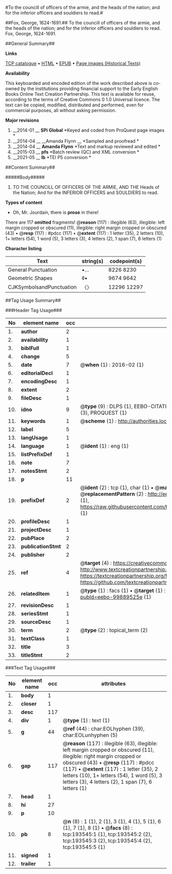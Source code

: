 #To the councill of officers of the armie, and the heads of the nation; and for the inferior officers and souldiers to read.#

##Fox, George, 1624-1691.##
To the councill of officers of the armie, and the heads of the nation; and for the inferior officers and souldiers to read.
Fox, George, 1624-1691.

##General Summary##

**Links**

[TCP catalogue](http://www.ota.ox.ac.uk/tcp/)  • 
[HTML](http://tei.it.ox.ac.uk/tcp/Texts-HTML/free/B23/B23166.html)  • 
[EPUB](http://tei.it.ox.ac.uk/tcp/Texts-EPUB/free/B23/B23166.epub) • 
[Page images (Historical Texts)](https://historicaltexts.jisc.ac.uk/eebo-99889525e)

**Availability**

This keyboarded and encoded edition of the work described above is co-owned by the
    institutions providing financial support to the Early English Books Online Text Creation
    Partnership. This text is available for reuse, according to the terms of  Creative Commons 0 1.0 Universal
    licence. The text can be copied, modified, distributed and performed, even for commercial
    purposes, all without asking permission.

**Major revisions**

1. __2014-01 __ __SPi Global__ *Keyed and coded from ProQuest page images *
1. __2014-04 __ __Amanda Flynn __ *Sampled and proofread *
1. __2014-04 __ __Amanda Flynn__ *Text and markup reviewed and edited *
1. __2015-03 __ __pfs__ *Batch review (QC) and XML conversion *
1. __2021-05 __ __lb__ *TEI P5 conversion *

##Content Summary##

#####Body#####

1. TO THE COUNCILL OF OFFICERS OF THE ARMIE, AND THE Heads of the Nation; And for the INFERIOR OFFICERS and SOULDIERS to read.

**Types of content**

  * Oh, Mr. Jourdain, there is **prose** in there!

There are 117 **omitted** fragments! 
 @__reason__ (117) : illegible (63), illegible: left margin cropped or obscured (11), illegible: right margin cropped or obscured (43)  •  @__resp__ (117) : #pdcc (117)  •  @__extent__ (117) : 1 letter (35), 2 letters (10), 1+ letters (54), 1 word (5), 3 letters (3), 4 letters (2), 1 span (7), 6 letters (1)

**Character listing**


|Text|string(s)|codepoint(s)|
|---|---|---|
|General Punctuation|•…|8226 8230|
|Geometric Shapes|◊▪|9674 9642|
|CJKSymbolsandPunctuation|〈〉|12296 12297|

##Tag Usage Summary##

###Header Tag Usage###

|No|element name|occ|attributes|
|---|---|---|---|
|1.|__author__|2||
|2.|__availability__|1||
|3.|__biblFull__|1||
|4.|__change__|5||
|5.|__date__|7| @__when__ (1) : 2016-02 (1)|
|6.|__editorialDecl__|1||
|7.|__encodingDesc__|1||
|8.|__extent__|2||
|9.|__fileDesc__|1||
|10.|__idno__|9| @__type__ (9) : DLPS (1), EEBO-CITATION (1), VID (1), EEBO-PROQUEST (1), OCLC (1), STC (3), PROQUEST (1)|
|11.|__keywords__|1| @__scheme__ (1) : http://authorities.loc.gov/ (1)|
|12.|__label__|5||
|13.|__langUsage__|1||
|14.|__language__|1| @__ident__ (1) : eng (1)|
|15.|__listPrefixDef__|1||
|16.|__note__|7||
|17.|__notesStmt__|2||
|18.|__p__|11||
|19.|__prefixDef__|2| @__ident__ (2) : tcp (1), char (1)  •  @__matchPattern__ (2) : ([0-9\-]+):([0-9IVX]+) (1), (.+) (1)  •  @__replacementPattern__ (2) : http://eebo.chadwyck.com/downloadtiff?vid=$1&page=$2 (1), https://raw.githubusercontent.com/textcreationpartnership/Texts/master/tcpchars.xml#$1 (1)|
|20.|__profileDesc__|1||
|21.|__projectDesc__|1||
|22.|__pubPlace__|2||
|23.|__publicationStmt__|2||
|24.|__publisher__|2||
|25.|__ref__|4| @__target__ (4) : https://creativecommons.org/publicdomain/zero/1.0/ (1), http://www.textcreationpartnership.org/docs/. (1), https://textcreationpartnership.org/faq/#faq05 (1), https://github.com/textcreationpartnership (1)|
|26.|__relatedItem__|1| @__type__ (1) : facs (1)  •  @__target__ (1) : https://data.historicaltexts.jisc.ac.uk/view?pubId=eebo-99889525e (1)|
|27.|__revisionDesc__|1||
|28.|__seriesStmt__|1||
|29.|__sourceDesc__|1||
|30.|__term__|2| @__type__ (2) : topical_term (2)|
|31.|__textClass__|1||
|32.|__title__|3||
|33.|__titleStmt__|2||


###Text Tag Usage###

|No|element name|occ|attributes|
|---|---|---|---|
|1.|__body__|1||
|2.|__closer__|1||
|3.|__desc__|117||
|4.|__div__|1| @__type__ (1) : text (1)|
|5.|__g__|44| @__ref__ (44) : char:EOLhyphen (39), char:EOLunhyphen (5)|
|6.|__gap__|117| @__reason__ (117) : illegible (63), illegible: left margin cropped or obscured (11), illegible: right margin cropped or obscured (43)  •  @__resp__ (117) : #pdcc (117)  •  @__extent__ (117) : 1 letter (35), 2 letters (10), 1+ letters (54), 1 word (5), 3 letters (3), 4 letters (2), 1 span (7), 6 letters (1)|
|7.|__head__|1||
|8.|__hi__|27||
|9.|__p__|10||
|10.|__pb__|8| @__n__ (8) : 1 (1), 2 (1), 3 (1), 4 (1), 5 (1), 6 (1), 7 (1), 8 (1)  •  @__facs__ (8) : tcp:193545:1 (1), tcp:193545:2 (2), tcp:193545:3 (2), tcp:193545:4 (2), tcp:193545:5 (1)|
|11.|__signed__|1||
|12.|__trailer__|1||
